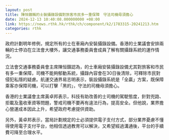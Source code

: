 ```yaml
---
layout: post
title: 陳恒鑌稱的士裝攝錄設備對旅客市民多一重保障　守法司機毋須擔心
date: 2024-12-13 10:40:08.000000000 +08:00
link: https://news.rthk.hk/rthk/ch/component/k2/1783315-20241213.htm
categories: rthk
---
```


政府計劃明年修例，規定所有的士在車廂內安裝攝錄設備。香港的士業議會安排兩輛的士停泊在立法會大樓外，讓交通事務委員會成員了解有關攝錄系統的運作情況。

立法會交通事務委員會主席陳恒鑌認為，的士車廂安裝攝錄設備尤其對旅客和市民有多一重保障，司機不能夠郁動系統，攝錄內容會在30日後清除，可釋除市民對侵犯私隱的疑慮。航運交通界易志明表示，裝設攝錄系統是「全贏」方案，既保障乘客亦保障司機，可以打擊「黑的」，守法的司機毋須擔心。

香港的士業議會主席黃卓邦表示，科技有助改善的士司機的駕駛態度，針對兜路、拒載及濫收車資等問題，警戒司機不要再有違法行為，提高安全。但他說，業界擔心營運成本因此上升，希望政府考慮提供資助。

另外，黃卓邦表示，當局計劃規定的士必須提供電子支付方式，部分業界憂慮不懂得使用電子支付平台，他相信透過教育可以解決，又希望經過溝通後，平台的手續費可降至合理水平。
